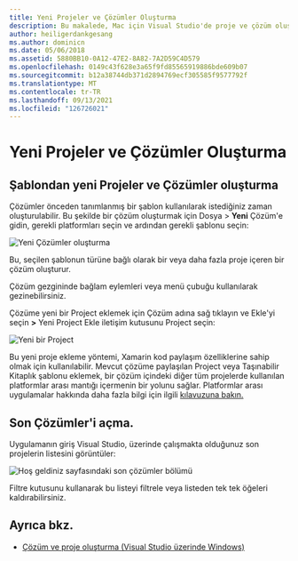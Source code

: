 ```yaml
---
title: Yeni Projeler ve Çözümler Oluşturma
description: Bu makalede, Mac için Visual Studio'de proje ve çözüm oluşturma açık Mac için Visual Studio
author: heiligerdankgesang
ms.author: dominicn
ms.date: 05/06/2018
ms.assetid: 5880BB10-0A12-47E2-8A82-7A2D59C4D579
ms.openlocfilehash: 0149c43f628e3a65f9fd85565919886bde609b07
ms.sourcegitcommit: b12a38744db371d2894769ecf305585f9577792f
ms.translationtype: MT
ms.contentlocale: tr-TR
ms.lasthandoff: 09/13/2021
ms.locfileid: "126726021"
---
```

# <a name="creating-new-projects-and-solutions"></a>Yeni Projeler ve Çözümler Oluşturma

## <a name="creating-new-projects-and-solutions-from-a-template"></a>Şablondan yeni Projeler ve Çözümler oluşturma

Çözümler önceden tanımlanmış bir şablon kullanılarak istediğiniz zaman oluşturulabilir. Bu şekilde bir çözüm oluşturmak için Dosya > **Yeni** Çözüm'e gidin, gerekli platformları seçin ve ardından gerekli şablonu seçin:

![Yeni Çözümler oluşturma](media/projects-and-solutions-image0.png)

Bu, seçilen şablonun türüne bağlı olarak bir veya daha fazla proje içeren bir çözüm oluşturur.

Çözüm gezgininde bağlam eylemleri veya menü çubuğu kullanılarak gezinebilirsiniz.

Çözüme yeni bir Project eklemek için Çözüm adına sağ tıklayın ve Ekle'yi seçin **>** Yeni Project Ekle iletişim kutusunu Project seçin:

![Yeni bir Project](media/projects-and-solutions-image4.png)

Bu yeni proje ekleme yöntemi, Xamarin kod paylaşım özelliklerine sahip olmak için kullanılabilir. Mevcut çözüme paylaşılan Project veya Taşınabilir Kitaplık şablonu eklemek, bir çözüm içindeki diğer tüm projelerde kullanılan platformlar arası mantığı içermenin bir yolunu sağlar. Platformlar arası uygulamalar hakkında daha fazla bilgi için ilgili [kılavuzuna bakın.](https://developer.xamarin.com/guides/cross-platform/application_fundamentals/code-sharing/)

## <a name="opening-recent-solutions"></a>Son Çözümler'i açma.

Uygulamanın giriş Visual Studio, üzerinde çalışmakta olduğunuz son projelerin listesini görüntüler:

![Hoş geldiniz sayfasındaki son çözümler bölümü](media/create-new-projects-recent.png)

Filtre kutusunu kullanarak bu listeyi filtrele veya listeden tek tek öğeleri kaldırabilirsiniz.

## <a name="see-also"></a>Ayrıca bkz.

- [Çözüm ve proje oluşturma (Visual Studio üzerinde Windows)](/visualstudio/ide/creating-solutions-and-projects)